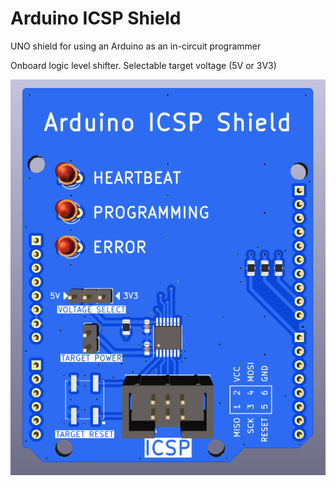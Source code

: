 # Arduino ICSP Shield
UNO shield for using an Arduino as an in-circuit programmer

Onboard logic level shifter. Selectable target voltage (5V or 3V3)

![render](img/render.png)
